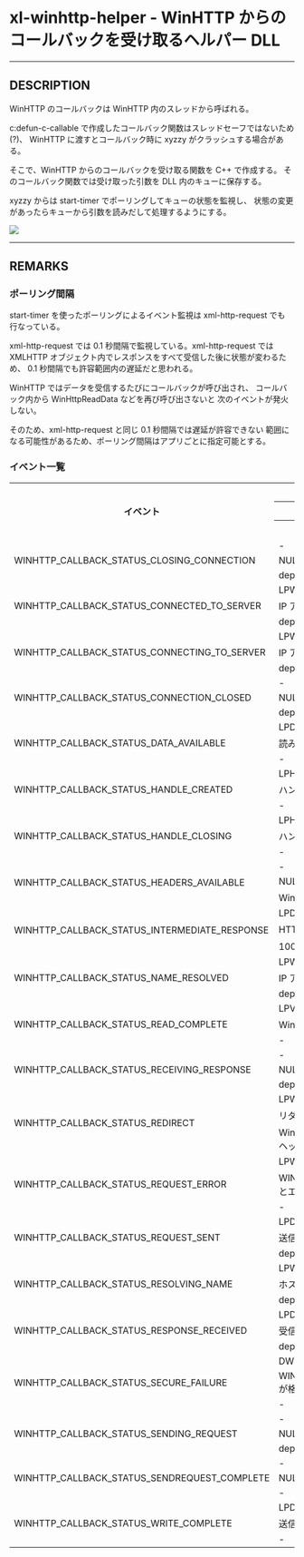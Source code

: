 # xl-winhttp-helper - WinHTTP からのコールバックを受け取るヘルパー DLL

----

## DESCRIPTION

WinHTTP のコールバックは WinHTTP 内のスレッドから呼ばれる。

c:defun-c-callable で作成したコールバック関数はスレッドセーフではないため(?)、
WinHTTP に渡すとコールバック時に xyzzy がクラッシュする場合がある。

そこで、WinHTTP からのコールバックを受け取る関数を C++ で作成する。
そのコールバック関数では受け取った引数を DLL 内のキューに保存する。

xyzzy からは start-timer でポーリングしてキューの状態を監視し、
状態の変更があったらキューから引数を読みだして処理するようにする。

<a href="https://cacoo.com/diagrams/SEHjYu1oCSCjpgkP">
<img src="https://cacoo.com/diagrams/SEHjYu1oCSCjpgkP-5783A.png">
</a>

----

## REMARKS

### ポーリング間隔

start-timer を使ったポーリングによるイベント監視は xml-http-request でも
行なっている。

xml-http-request では 0.1 秒間隔で監視している。xml-http-request では
XMLHTTP オブジェクト内でレスポンスをすべて受信した後に状態が変わるため、
0.1 秒間隔でも許容範囲内の遅延だと思われる。

WinHTTP ではデータを受信するたびにコールバックが呼び出され、
コールバック内から WinHttpReadData などを再び呼び出さないと
次のイベントが発火しない。

そのため、xml-http-request と同じ 0.1 秒間隔では遅延が許容できない
範囲になる可能性があるため、ポーリング間隔はアプリごとに指定可能とする。


### イベント一覧

<table>
  <tr>
    <th rowspan="3">イベント</th>
    <th>lpvStatusInformation の型</th>
  </tr>
  <tr><th>lpvStatusInformation の値</th></tr>
  <tr><th>備考</th></tr>
  <tr>
    <td rowspan="3">WINHTTP_CALLBACK_STATUS_CLOSING_CONNECTION</td>
    <td>-</td>
  </tr>
  <tr><td>NULL</td></tr>
  <tr><td>deprecated</td></tr>
  <tr>
    <td rowspan="3">WINHTTP_CALLBACK_STATUS_CONNECTED_TO_SERVER</td>
    <td>LPWSTR</td>
  </tr>
  <tr><td>IP アドレス</td></tr>
  <tr><td>deprecated</td></tr>
  <tr>
    <td rowspan="3">WINHTTP_CALLBACK_STATUS_CONNECTING_TO_SERVER</td>
    <td>LPWSTR</td>
  </tr>
  <tr><td>IP アドレス</td></tr>
  <tr><td>deprecated</td></tr>
  <tr>
    <td rowspan="3">WINHTTP_CALLBACK_STATUS_CONNECTION_CLOSED</td>
    <td>-</td>
  </tr>
  <tr><td>NULL</td></tr>
  <tr><td>deprecated</td></tr>
  <tr>
    <td rowspan="3">WINHTTP_CALLBACK_STATUS_DATA_AVAILABLE</td>
    <td>LPDWORD</td>
  </tr>
  <tr><td>読み込み可能なバイト数</td></tr>
  <tr><td>-</td></tr>
  <tr>
    <td rowspan="3">WINHTTP_CALLBACK_STATUS_HANDLE_CREATED</td>
    <td>LPHINTERNET</td>
  </tr>
  <tr><td>ハンドル</td></tr>
  <tr><td>-</td></tr>
  <tr>
    <td rowspan="3">WINHTTP_CALLBACK_STATUS_HANDLE_CLOSING</td>
    <td>LPHINTERNET</td>
  </tr>
  <tr><td>ハンドル</td></tr>
  <tr><td>-</td></tr>
  <tr>
    <td rowspan="3">WINHTTP_CALLBACK_STATUS_HEADERS_AVAILABLE</td>
    <td>-</td>
  </tr>
  <tr><td>NULL</td></tr>
  <tr><td>WinHttpQueryHeaders で読み取り可能</td></tr>
  <tr>
    <td rowspan="3">WINHTTP_CALLBACK_STATUS_INTERMEDIATE_RESPONSE</td>
    <td>LPDWORD</td>
  </tr>
  <tr><td>HTTP ステータスコード</td></tr>
  <tr><td>100 番台の場合</td></tr>
  <tr>
    <td rowspan="3">WINHTTP_CALLBACK_STATUS_NAME_RESOLVED</td>
    <td>LPWSTR</td>
  </tr>
  <tr><td>IP アドレス</td></tr>
  <tr><td>deprecated</td></tr>
  <tr>
    <td rowspan="3">WINHTTP_CALLBACK_STATUS_READ_COMPLETE</td>
    <td>LPVOID</td>
  </tr>
  <tr><td>WinHttpReadData で指定したバッファ</td></tr>
  <tr><td>-</td></tr>
  <tr>
    <td rowspan="3">WINHTTP_CALLBACK_STATUS_RECEIVING_RESPONSE</td>
    <td>-</td>
  </tr>
  <tr><td>NULL</td></tr>
  <tr><td>deprecated</td></tr>
  <tr>
    <td rowspan="3">WINHTTP_CALLBACK_STATUS_REDIRECT</td>
    <td>LPWSTR</td>
  </tr>
  <tr><td>リダイレクト先の URL</td></tr>
  <tr><td>WinHttpQueryHeaders でリダイレクト前のヘッダを読み取り可能</td></tr>
  <tr>
    <td rowspan="3">WINHTTP_CALLBACK_STATUS_REQUEST_ERROR</td>
    <td>LPWINHTTP_ASYNC_RESULT</td>
  </tr>
  <tr><td>WINHTTP_ASYNC_RESULT (失敗した API とエラーコード)</td></tr>
  <tr><td>-</td></tr>
  <tr>
    <td rowspan="3">WINHTTP_CALLBACK_STATUS_REQUEST_SENT</td>
    <td>LPDWORD</td>
  </tr>
  <tr><td>送信したバイト数</td></tr>
  <tr><td>deprecated</td></tr>
  <tr>
    <td rowspan="3">WINHTTP_CALLBACK_STATUS_RESOLVING_NAME</td>
    <td>LPWSTR</td>
  </tr>
  <tr><td>ホスト名</td></tr>
  <tr><td>deprecated</td></tr>
  <tr>
    <td rowspan="3">WINHTTP_CALLBACK_STATUS_RESPONSE_RECEIVED</td>
    <td>LPDWORD</td>
  </tr>
  <tr><td>受信したバイト数</td></tr>
  <tr><td>deprecated</td></tr>
  <tr>
    <td rowspan="3">WINHTTP_CALLBACK_STATUS_SECURE_FAILURE</td>
    <td>DWORD</td>
  </tr>
  <tr><td>WINHTTP_CALLBACK_STATUS_FLAG_XXX が格納</td></tr>
  <tr><td>-</td></tr>
  <tr>
    <td rowspan="3">WINHTTP_CALLBACK_STATUS_SENDING_REQUEST</td>
    <td>-</td>
  </tr>
  <tr><td>NULL</td></tr>
  <tr><td>deprecated</td></tr>
  <tr>
    <td rowspan="3">WINHTTP_CALLBACK_STATUS_SENDREQUEST_COMPLETE</td>
    <td>-</td>
  </tr>
  <tr><td>NULL</td></tr>
  <tr><td>-</td></tr>
  <tr>
    <td rowspan="3">WINHTTP_CALLBACK_STATUS_WRITE_COMPLETE</td>
    <td>LPDWORD</td>
  </tr>
  <tr><td>送信したバイト数</td></tr>
  <tr><td>-</td></tr>
</table>

